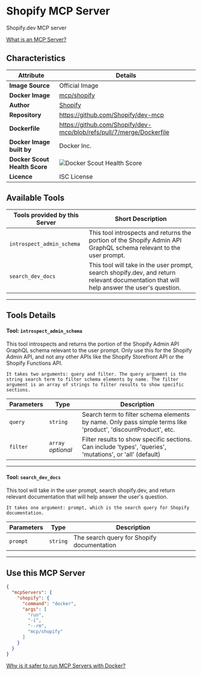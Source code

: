 # Shopify MCP Server

Shopify.dev MCP server

[What is an MCP Server?](https://www.anthropic.com/news/model-context-protocol)

## Characteristics
Attribute|Details|
|-|-|
**Image Source**|Official Image
**Docker Image**|[mcp/shopify](https://hub.docker.com/repository/docker/mcp/shopify)
**Author**|[Shopify](https://github.com/Shopify)
**Repository**|https://github.com/Shopify/dev-mcp
**Dockerfile**|https://github.com/Shopify/dev-mcp/blob/refs/pull/7/merge/Dockerfile
**Docker Image built by**|Docker Inc.
**Docker Scout Health Score**| ![Docker Scout Health Score](https://api.scout.docker.com/v1/policy/insights/org-image-score/badge/mcp/shopify)
**Licence**|ISC License

## Available Tools
Tools provided by this Server|Short Description
-|-
`introspect_admin_schema`|This tool introspects and returns the portion of the Shopify Admin API GraphQL schema relevant to the user prompt.|
`search_dev_docs`|This tool will take in the user prompt, search shopify.dev, and return relevant documentation that will help answer the user's question.|

---
## Tools Details

#### Tool: **`introspect_admin_schema`**
This tool introspects and returns the portion of the Shopify Admin API GraphQL schema relevant to the user prompt. Only use this for the Shopify Admin API, and not any other APIs like the Shopify Storefront API or the Shopify Functions API.

    It takes two arguments: query and filter. The query argument is the string search term to filter schema elements by name. The filter argument is an array of strings to filter results to show specific sections.
Parameters|Type|Description
-|-|-
`query`|`string`|Search term to filter schema elements by name. Only pass simple terms like 'product', 'discountProduct', etc.
`filter`|`array` *optional*|Filter results to show specific sections. Can include 'types', 'queries', 'mutations', or 'all' (default)

---
#### Tool: **`search_dev_docs`**
This tool will take in the user prompt, search shopify.dev, and return relevant documentation that will help answer the user's question.

    It takes one argument: prompt, which is the search query for Shopify documentation.
Parameters|Type|Description
-|-|-
`prompt`|`string`|The search query for Shopify documentation

---
## Use this MCP Server

```json
{
  "mcpServers": {
    "shopify": {
      "command": "docker",
      "args": [
        "run",
        "-i",
        "--rm",
        "mcp/shopify"
      ]
    }
  }
}
```

[Why is it safer to run MCP Servers with Docker?](https://www.docker.com/blog/the-model-context-protocol-simplifying-building-ai-apps-with-anthropic-claude-desktop-and-docker/)
